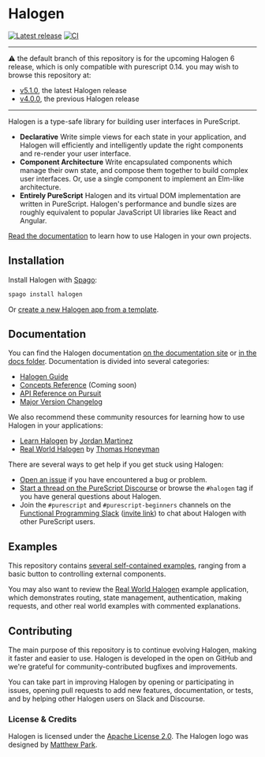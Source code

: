 # Halogen

[![Latest release](http://img.shields.io/github/release/purescript-halogen/purescript-halogen.svg)](https://github.com/purescript-halogen/purescript-halogen/releases)
[![CI](https://github.com/purescript-halogen/purescript-halogen/workflows/CI/badge.svg?branch=master)](https://github.com/purescript-halogen/purescript-halogen/actions?query=workflow%3ACI+branch%3Amaster)

---

:warning: the default branch of this repository is for the upcoming Halogen 6 release, which is only compatible with purescript 0.14. you may wish to browse this repository at:

- [v5.1.0](https://github.com/purescript-halogen/purescript-halogen/tree/v5.1.0), the latest Halogen release
- [v4.0.0](https://github.com/purescript-halogen/purescript-halogen/tree/v4.0.0), the previous Halogen release

---

Halogen is a type-safe library for building user interfaces in PureScript.

- **Declarative**
  Write simple views for each state in your application, and Halogen will efficiently and intelligently update the right components and re-render your user interface.
- **Component Architecture**
  Write encapsulated components which manage their own state, and compose them together to build complex user interfaces. Or, use a single component to implement an Elm-like architecture.
- **Entirely PureScript**
  Halogen and its virtual DOM implementation are written in PureScript. Halogen's performance and bundle sizes are roughly equivalent to popular JavaScript UI libraries like React and Angular.

[Read the documentation](https://purescript-halogen.github.io/purescript-halogen) to learn how to use Halogen in your own projects.

## Installation

Install Halogen with [Spago](https://github.com/purescript/spago):

```sh
spago install halogen
```

Or [create a new Halogen app from a template](https://github.com/purescript-halogen/purescript-halogen-template).

## Documentation

You can find the Halogen documentation [on the documentation site](https://purescript-halogen.github.io/purescript-halogen) or [in the docs folder](https://github.com/purescript-halogen/purescript-halogen/tree/master/docs). Documentation is divided into several categories:

- [Halogen Guide](https://github.com/purescript-halogen/purescript-halogen/tree/master/docs/guide)
- [Concepts Reference](https://github.com/purescript-halogen/purescript-halogen/tree/master/docs/concepts-reference) (Coming soon)
- [API Reference on Pursuit](https://pursuit.purescript.org/packages/purescript-halogen)
- [Major Version Changelog](https://github.com/purescript-halogen/purescript-halogen/tree/master/docs/changelog)

We also recommend these community resources for learning how to use Halogen in your applications:

- [Learn Halogen](https://github.com/JordanMartinez/learn-halogen) by [Jordan Martinez](https://github.com/JordanMartinez)
- [Real World Halogen](https://github.com/thomashoneyman/purescript-halogen-realworld) by [Thomas Honeyman](https://github.com/thomashoneyman)

There are several ways to get help if you get stuck using Halogen:

- [Open an issue](https://github.com/purescript-halogen/purescript-halogen/issues) if you have encountered a bug or problem.
- [Start a thread on the PureScript Discourse](https://discourse.purescript.org/) or browse the `#halogen` tag if you have general questions about Halogen.
- Join the `#purescript` and `#purescript-beginners` channels on the [Functional Programming Slack](https://functionalprogramming.slack.com) ([invite link](https://fpchat-invite.herokuapp.com/)) to chat about Halogen with other PureScript users.

## Examples

This repository contains [several self-contained examples](https://github.com/purescript-halogen/purescript-halogen/tree/master/examples), ranging from a basic button to controlling external components.

You may also want to review the [Real World Halogen](https://github.com/thomashoneyman/purescript-halogen-realworld/) example application, which demonstrates routing, state management, authentication, making requests, and other real world examples with commented explanations.

## Contributing

The main purpose of this repository is to continue evolving Halogen, making it faster and easier to use. Halogen is developed in the open on GitHub and we're grateful for community-contributed bugfixes and improvements.

You can take part in improving Halogen by opening or participating in issues, opening pull requests to add new features, documentation, or tests, and by helping other Halogen users on Slack and Discourse.

### License & Credits

Halogen is licensed under the [Apache License 2.0](https://github.com/purescript-halogen/purescript-halogen/blob/master/LICENSE). The Halogen logo was designed by [Matthew Park](https://www.matthewparkart.com/).
